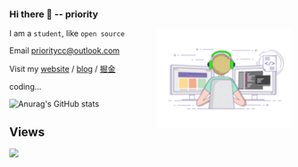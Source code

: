 ### Hi there 👋  -- priority

<img src="./coding.gif" width="240"  align="right">


  I am a `student`, like `open source`

  Email prioritycc@outlook.com

  Visit my [website](https://priority-me.netlify.app/) / [blog](https://priority-me.netlify.app/posts) /  [掘金](https://juejin.cn/user/3466114142048472)

  coding... 

![Anurag's GitHub stats](https://github-readme-stats.vercel.app/api?username=priority3&show_icons=true&theme=flag-india)


## Views 
![](https://profile-counter.glitch.me/priority3/count.svg)
